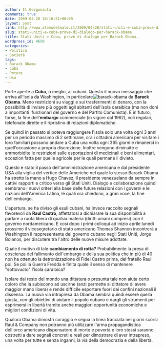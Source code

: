```yaml
---
author: Il Gorgonauta
comments: true
date: 2009-04-28 18:16:51+00:00
layout: post
link: http://www.atomodelmale.it/2009/04/28/stati-uniti-e-cuba-prove-di-dialogo-per-barack-obama/
slug: stati-uniti-e-cuba-prove-di-dialogo-per-barack-obama
title: Stati Uniti e Cuba, prove di dialogo per Barack Obama.
wordpress_id: 4650
categories:
- Politica
- Società
tags:
- Barack Obama
- Cuba
- Potere
- Usa
---
```


Porte aperte a **Cuba**, o meglio, ai cubani. Questo il nuovo messaggio che arriva all'isola da Washington, in particolare![barack-obama](http://www.atomodelmale.it/wp-content/uploads/2008/11/barack-obama-236x300.jpg) da **Barack Obama**. Meno restrizioni su viaggi e sui trasferimenti di denaro, con la possibilità di inviare più oggetti agli abitanti dell'isola caraibica (ma non doni a importanti  funzionari del governo e del Partito Comunista). E in futuro, forse, la fine dell'**embargo** commerciale (in vigore dal 1962), voli regolari, telefonate dirette e il ripristino di relazioni diplomatiche.

Se quindi in passato si poteva raggiungere l'isola solo una volta ogni 3 anni per un periodo massimo di 2 settimane, ora i cittadini americani per visitare i loro familiari possono andare a Cuba una volta ogni 365 giorni e rimanerci in quell'occasione a propria discrezione. Inoltre vengono diminuite e ammorbidite le restrizioni sulle esportazioni di medicinali e beni alimentari, eccezion fatta per quelle agricole per le quali permane il divieto.

Questo è stato il passo dell'amministrazione americana e dal presidente USA alla vigilia del vertice delle Americhe nel quale lo stesso Barack Obama ha stretto la mano a Hugo Chavez, il presidente venezuelano da sempre in cattivi rapporti e critico verso gli Stati Uniti. Dialogo e collaborazione quindi sembrano i nuovi criteri alla base delle future relazioni con i governi e le nazioni dell'America Latina, le quali ora chiedono, a gran voce, la fine dell'embargo.

<!-- more -->


L'apertura, se ha diviso gli esuli cubani, ha invece raccolto segnali favorevoli da **Raul Castro**, affettatosi a dichiarare la sua disponibilità a parlare a ruota libera di qualsia materia (diritti umani compresi) con il governo nordamericano. E così dopo i primi colloqui ad inizio aprile lunedì prossimo il vicesegretario di stato americano Thomas Shannon incontrerà a Washington il rappresentante del governo cubano negli Stati Uniti, Jorge Bolanos, per discutere tra l'altro delle nuove misure adottate.

Quale il motivo di tale **cambiamento di rotta?** Probabilmente la presa di coscienza del fallimento dell'embargo e della sua politica che in più di 40 non ha ottenuto la detronizzazione di Fidel Castro prima, del fratello Raul poi. Se poi la Guerra Fredda è finita quale il senso di mantenere "sottovuoto" l'isola caraibica?

Isolare dal resto del mondo una dittatura o presunta tale non aiuta certo coloro che la subiscono ad uscirne (anzi permette ai dittatore di avere maggior mano libera) e rende difficile esportare fuori dai confini nazionali il dissenso. La nuova via intrapresa da Obama sembra quindi essere quella giusta, con gli obiettivi di aiutare il popolo cubano e dargli gli strumenti per esprimersi in libertà tramite anche maggiori opportunità economiche e migliori condizioni di vita.

Qualora Obama dimostri coraggio e segua la linea tracciata nei giorni scorsi Raul & Company non potranno più utilizzare l'arma propagandistica dell'orco americano dispensatore di morte e povertà e loro stessi saranno costretti a dare segnali concreti e reali per dimostrare di aver intrapreso, una volta per tutte e senza inganni, la via della democrazia e della libertà.

